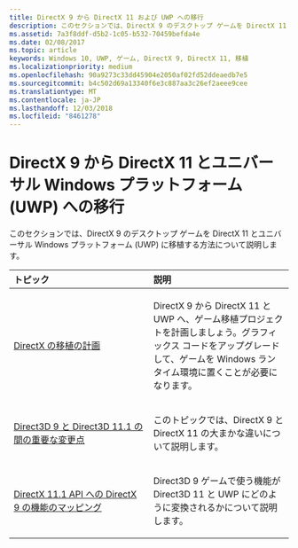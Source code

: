 ```yaml
---
title: DirectX 9 から DirectX 11 および UWP への移行
description: このセクションでは、DirectX 9 のデスクトップ ゲームを DirectX 11 とユニバーサル Windows プラットフォーム (UWP) に移植する方法について説明します。
ms.assetid: 7a3f8ddf-d5b2-1c05-b532-70459befda4e
ms.date: 02/08/2017
ms.topic: article
keywords: Windows 10, UWP, ゲーム, DirectX 9, DirectX 11, 移植
ms.localizationpriority: medium
ms.openlocfilehash: 90a9273c33dd45904e2050af02fd52ddeaedb7e5
ms.sourcegitcommit: b4c502d69a13340f6e3c887aa3c26ef2aeee9cee
ms.translationtype: MT
ms.contentlocale: ja-JP
ms.lasthandoff: 12/03/2018
ms.locfileid: "8461278"
---
```

# <a name="moving-from-directx-9-to-directx-11-and-universal-windows-platform-uwp"></a>DirectX 9 から DirectX 11 とユニバーサル Windows プラットフォーム (UWP) への移行



このセクションでは、DirectX 9 のデスクトップ ゲームを DirectX 11 とユニバーサル Windows プラットフォーム (UWP) に移植する方法について説明します。

<table>
<colgroup>
<col width="50%" />
<col width="50%" />
</colgroup>
<thead>
<tr class="header">
<th align="left">トピック</th>
<th align="left">説明</th>
</tr>
</thead>
<tbody>
<tr class="odd">
<td align="left"><p><a href="plan-your-directx-port.md">DirectX の移植の計画</a></p></td>
<td align="left"><p>DirectX 9 から DirectX 11 と UWP へ、ゲーム移植プロジェクトを計画しましょう。グラフィックス コードをアップグレードして、ゲームを Windows ランタイム環境に置くことが必要になります。</p></td>
</tr>
<tr class="even">
<td align="left"><p><a href="understand-direct3d-11-1-concepts.md">Direct3D 9 と Direct3D 11.1 の間の重要な変更点</a></p></td>
<td align="left"><p>このトピックでは、DirectX 9 と DirectX 11 の大まかな違いについて説明します。</p></td>
</tr>
<tr class="odd">
<td align="left"><p><a href="feature-mapping.md">DirectX 11.1 API への DirectX 9 の機能のマッピング</a></p></td>
<td align="left"><p>Direct3D 9 ゲームで使う機能が Direct3D 11 と UWP にどのように変換されるかについて説明します。</p></td>
</tr>
</tbody>
</table>

 

 

 




